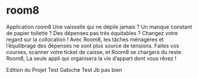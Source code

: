 # room8
Application room8
Une vaisselle qui ne dépile jamais ? Un manque constant de papier toilette ? Des dépenses pas très équitables ? Changez votre regard sur la collocation ! Avec Room8, les tâches ménagères et l’équilibrage des dépenses ne sont plus source de tensions. Faites vos courses, scanner votre ticket de caisse, et Room8 se chargera du reste. Room8, La seule appli qui organisera la vie d’appart dont vous rêvez !


Edition du Projet
Test 
Gabiche Test
Jb pas bien